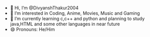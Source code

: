 - 👋 Hi, I’m @DivyanshThakur2004
- 👀 I’m interested in Coding, Anime, Movies, Music and Gaming
- 🌱 I’m currently learning c,c++ and python and planning to study java,HTML and some other languages in near future
- 😄 Pronouns: He/Him

<!---
DivyanshThakur2004/DivyanshThakur2004 is a ✨ special ✨ repository because its `README.md` (this file) appears on your GitHub profile.
You can click the Preview link to take a look at your changes.
--->
